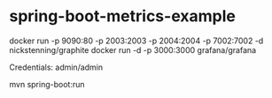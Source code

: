 # spring-boot-metrics-example

docker run -p 9090:80 -p 2003:2003 -p 2004:2004 -p 7002:7002 -d nickstenning/graphite
docker run -d -p 3000:3000 grafana/grafana

Credentials: admin/admin

mvn spring-boot:run
